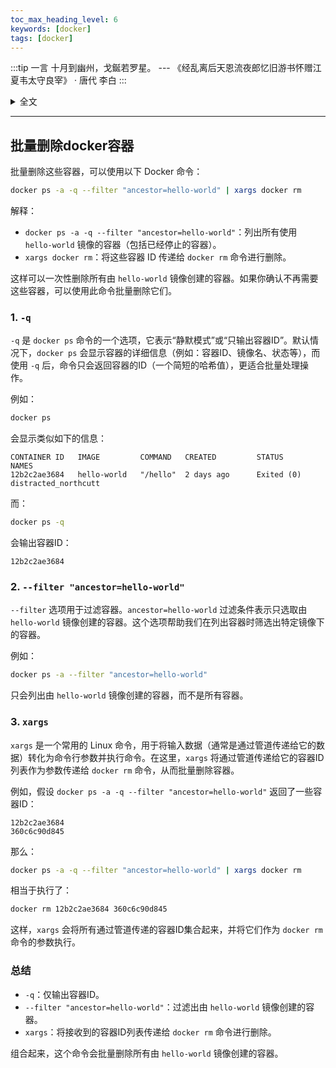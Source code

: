 ```yaml
---
toc_max_heading_level: 6
keywords: [docker]
tags: [docker]
---
```


:::tip 一言
十月到幽州，戈鋋若罗星。 --- 《经乱离后天恩流夜郎忆旧游书怀赠江夏韦太守良宰》 · 唐代 李白
:::

<details>
  <summary>全文</summary>
天上白玉京，十二楼五城。仙人抚我顶，结发受长生。<br>误逐世间乐，颇穷理乱情。九十六圣君，浮云挂空名。<br>天地赌一掷，未能忘战争。试涉霸王略，将期轩冕荣。<br>时命乃大谬，弃之海上行。学剑翻自哂，为文竟何成。<br>剑非万人敌，文窃四海声。儿戏不足道，五噫出西京。<br>临当欲去时，慷慨泪沾缨。叹君倜傥才，标举冠群英。<br>开筵引祖帐，慰此远徂征。鞍马若浮云，送余骠骑亭。<br>歌钟不尽意，白日落昆明。十月到幽州，戈鋋若罗星。<br>君王弃北海，扫地借长鲸。呼吸走百川，燕然可摧倾。<br>心知不得语，却欲栖蓬瀛。弯弧惧天狼，挟矢不敢张。<br>揽涕黄金台，呼天哭昭王。无人贵骏骨，騄耳空腾骧。<br>乐毅倘再生，于今亦奔亡。蹉跎不得意，驱马还贵乡。<br>逢君听弦歌，肃穆坐华堂。百里独太古，陶然卧羲皇。<br>征乐昌乐馆，开筵列壶觞。贤豪间青娥，对烛俨成行。<br>醉舞纷绮席，清歌绕飞梁。欢娱未终朝，秩满归咸阳。<br>祖道拥万人，供帐遥相望。一别隔千里，荣枯异炎凉。<br>炎凉几度改，九土中横溃。汉甲连胡兵，沙尘暗云海。<br>草木摇杀气，星辰无光彩。白骨成丘山，苍生竟何罪。<br>函关壮帝居，国命悬哥舒。长戟三十万，开门纳凶渠。<br>公卿如犬羊，忠谠醢与菹。二圣出游豫，两京遂丘墟。<br>帝子许专征，秉旄控强楚。节制非桓文，军师拥熊虎。<br>人心失去就，贼势腾风雨。惟君固房陵，诚节冠终古。<br>仆卧香炉顶，餐霞漱瑶泉。门开九江转，枕下五湖连。<br>半夜水军来，浔阳满旌旃。空名适自误，迫胁上楼船。<br>徒赐五百金，弃之若浮烟。辞官不受赏，翻谪夜郎天。<br>夜郎万里道，西上令人老。扫荡六合清，仍为负霜草。<br>日月无偏照，何由诉苍昊。良牧称神明，深仁恤交道。<br>一忝青云客，三登黄鹤楼。顾惭祢处士，虚对鹦鹉洲。<br>樊山霸气尽，寥落天地秋。江带峨眉雪，川横三峡流。<br>万舸此中来，连帆过扬州。送此万里目，旷然散我愁。<br>纱窗倚天开，水树绿如发。窥日畏衔山，促酒喜得月。<br>吴娃与越艳，窈窕夸铅红。呼来上云梯，含笑出帘栊。<br>对客小垂手，罗衣舞春风。宾跪请休息，主人情未极。<br>览君荆山作，江鲍堪动色。清水出芙蓉，天然去雕饰。<br>逸兴横素襟，无时不招寻。朱门拥虎士，列戟何森森。<br>剪凿竹石开，萦流涨清深。登台坐水阁，吐论多英音。<br>片辞贵白璧，一诺轻黄金。谓我不愧君，青鸟明丹心。<br>五色云间鹊，飞鸣天上来。传闻赦书至，却放夜郎回。<br>暖气变寒谷，炎烟生死灰。君登凤池去，忽弃贾生才。<br>桀犬尚吠尧，匈奴笑千秋。中夜四五叹，常为大国忧。<br>旌旆夹两山，黄河当中流。连鸡不得进，饮马空夷犹。<br>安得羿善射，一箭落旄头。
</details>


---

## 批量删除docker容器

批量删除这些容器，可以使用以下 Docker 命令：

```bash
docker ps -a -q --filter "ancestor=hello-world" | xargs docker rm
```

解释：

- `docker ps -a -q --filter "ancestor=hello-world"`：列出所有使用 `hello-world` 镜像的容器（包括已经停止的容器）。
- `xargs docker rm`：将这些容器 ID 传递给 `docker rm` 命令进行删除。

这样可以一次性删除所有由 `hello-world` 镜像创建的容器。如果你确认不再需要这些容器，可以使用此命令批量删除它们。

### 1. `-q`

`-q` 是 `docker ps` 命令的一个选项，它表示“静默模式”或“只输出容器ID”。默认情况下，`docker ps` 会显示容器的详细信息（例如：容器ID、镜像名、状态等），而使用 `-q` 后，命令只会返回容器的ID（一个简短的哈希值），更适合批量处理操作。

例如：

```bash
docker ps
```

会显示类似如下的信息：

```
CONTAINER ID   IMAGE         COMMAND   CREATED         STATUS        NAMES
12b2c2ae3684   hello-world   "/hello"  2 days ago      Exited (0)    distracted_northcutt
```

而：

```bash
docker ps -q
```

会输出容器ID：

```
12b2c2ae3684
```

### 2. `--filter "ancestor=hello-world"`

`--filter` 选项用于过滤容器。`ancestor=hello-world` 过滤条件表示只选取由 `hello-world` 镜像创建的容器。这个选项帮助我们在列出容器时筛选出特定镜像下的容器。

例如：

```bash
docker ps -a --filter "ancestor=hello-world"
```

只会列出由 `hello-world` 镜像创建的容器，而不是所有容器。

### 3. `xargs`

`xargs` 是一个常用的 Linux 命令，用于将输入数据（通常是通过管道传递给它的数据）转化为命令行参数并执行命令。在这里，`xargs` 将通过管道传递给它的容器ID列表作为参数传递给 `docker rm` 命令，从而批量删除容器。

例如，假设 `docker ps -a -q --filter "ancestor=hello-world"` 返回了一些容器ID：

```
12b2c2ae3684
360c6c90d845
```

那么：

```bash
docker ps -a -q --filter "ancestor=hello-world" | xargs docker rm
```

相当于执行了：

```bash
docker rm 12b2c2ae3684 360c6c90d845
```

这样，`xargs` 会将所有通过管道传递的容器ID集合起来，并将它们作为 `docker rm` 命令的参数执行。

### 总结

- `-q`：仅输出容器ID。
- `--filter "ancestor=hello-world"`：过滤出由 `hello-world` 镜像创建的容器。
- `xargs`：将接收到的容器ID列表传递给 `docker rm` 命令进行删除。

组合起来，这个命令会批量删除所有由 `hello-world` 镜像创建的容器。
